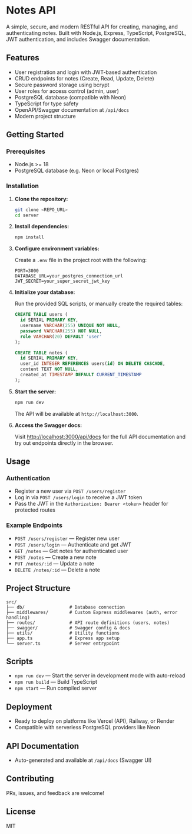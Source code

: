 # Notes API

A simple, secure, and modern RESTful API for creating, managing, and authenticating notes. Built with Node.js, Express, TypeScript, PostgreSQL, JWT authentication, and includes Swagger documentation.

## Features

- User registration and login with JWT-based authentication
- CRUD endpoints for notes (Create, Read, Update, Delete)
- Secure password storage using bcrypt
- User roles for access control (admin, user)
- PostgreSQL database (compatible with Neon)
- TypeScript for type safety
- OpenAPI/Swagger documentation at `/api/docs`
- Modern project structure

## Getting Started

### Prerequisites

- Node.js >= 18
- PostgreSQL database (e.g. Neon or local Postgres)

### Installation

1. **Clone the repository:**

   ```bash
   git clone <REPO_URL>
   cd server
   ```

2. **Install dependencies:**

   ```bash
   npm install
   ```

3. **Configure environment variables:**

   Create a `.env` file in the project root with the following:

   ```env
   PORT=3000
   DATABASE_URL=your_postgres_connection_url
   JWT_SECRET=your_super_secret_jwt_key
   ```

4. **Initialize your database:**

   Run the provided SQL scripts, or manually create the required tables:

   ```sql
   CREATE TABLE users (
     id SERIAL PRIMARY KEY,
     username VARCHAR(255) UNIQUE NOT NULL,
     password VARCHAR(255) NOT NULL,
     role VARCHAR(20) DEFAULT 'user'
   );

   CREATE TABLE notes (
     id SERIAL PRIMARY KEY,
     user_id INTEGER REFERENCES users(id) ON DELETE CASCADE,
     content TEXT NOT NULL,
     created_at TIMESTAMP DEFAULT CURRENT_TIMESTAMP
   );
   ```

5. **Start the server:**

   ```bash
   npm run dev
   ```

   The API will be available at `http://localhost:3000`.

6. **Access the Swagger docs:**

   Visit [http://localhost:3000/api/docs](http://localhost:3000/api/docs) for the full API documentation and try out endpoints directly in the browser.

## Usage

### Authentication

- Register a new user via `POST /users/register`
- Log in via `POST /users/login` to receive a JWT token
- Pass the JWT in the `Authorization: Bearer <token>` header for protected routes

### Example Endpoints

- `POST /users/register` — Register new user
- `POST /users/login` — Authenticate and get JWT
- `GET /notes` — Get notes for authenticated user
- `POST /notes` — Create a new note
- `PUT /notes/:id` — Update a note
- `DELETE /notes/:id` — Delete a note

## Project Structure

```
src/
├── db/                 # Database connection
├── middlewares/        # Custom Express middlewares (auth, error handling)
├── routes/             # API route definitions (users, notes)
├── swagger/            # Swagger config & docs
├── utils/              # Utility functions
├── app.ts              # Express app setup
└── server.ts           # Server entrypoint
```

## Scripts

- `npm run dev` — Start the server in development mode with auto-reload
- `npm run build` — Build TypeScript
- `npm start` — Run compiled server

## Deployment

- Ready to deploy on platforms like Vercel (API), Railway, or Render
- Compatible with serverless PostgreSQL providers like Neon

## API Documentation

- Auto-generated and available at `/api/docs` (Swagger UI)

## Contributing

PRs, issues, and feedback are welcome!

## License

MIT
